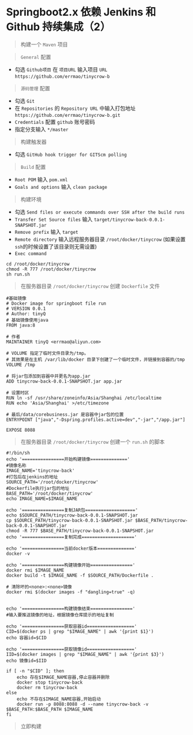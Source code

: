 # Springboot2.x 依赖 Jenkins 和 Github 持续集成（2）

> 构建一个 `Maven` 项目

> `General` 配置

- 勾选 `Github项目` 在 `项目URL` 输入项目 `URL`  `https://github.com/errmao/tinycrow-b`

> `源码管理` 配置

- 勾选 `Git`
- 在 `Repositories` 的 `Repository URL` 中输入打包地址 `https://github.com/errmao/tinycrow-b.git`
- `Credentials` 配置 `github` 账号密码
- 指定分支输入 `*/master`

> 构建触发器

- 勾选 `GitHub hook trigger for GITScm polling`

> `Build` 配置

- `Root POM` 输入 `pom.xml`
- `Goals and options` 输入 `clean package`

> 构建环境

- 勾选 `Send files or execute commands over SSH after the build runs`
- `Transfer Set Source files` 输入 `target/tinycrow-back-0.0.1-SNAPSHOT.jar`
- `Remove prefix` 输入 `target`
- `Remote directory` 输入远程服务器目录 `/root/docker/tinycrow` (如果设置`ssh`的时候设置了该目录则无需设置)
- `Exec command` 
```shell
cd /root/docker/tinycrow
chmod -R 777 /root/docker/tinycrow
sh run.sh
```

> 在服务器目录 `/root/docker/tinycrow` 创建 `Dockerfile` 文件

```
#基础镜像
# Docker image for springboot file run
# VERSION 0.0.1
# Author: tinyQ
# 基础镜像使用java
FROM java:8

# 作者
MAINTAINER tinyQ <errmao@aliyun.com>

# VOLUME 指定了临时文件目录为/tmp。
# 其效果是在主机 /var/lib/docker 目录下创建了一个临时文件，并链接到容器的/tmp
VOLUME /tmp

# 将jar包添加到容器中并更名为app.jar
ADD tinycrow-back-0.0.1-SNAPSHOT.jar app.jar

# 设置时区
RUN ln -sf /usr/share/zoneinfo/Asia/Shanghai /etc/localtime
RUN echo 'Asia/Shanghai' >/etc/timezone

# 最后/data/corebusiness.jar 是容器中jar包的位置
ENTRYPOINT ["java","-Dspring.profiles.active=dev","-jar","/app.jar"]

EXPOSE 8088
```

> 在服务器目录 `/root/docker/tinycrow` 创建一个 `run.sh` 的脚本

```shell
#!/bin/sh
echo '================开始构建镜像=============='
#镜像名称
IMAGE_NAME='tinycrow-back'
#打包后在jenkins的地址
SOURCE_PATH='/root/docker/tinycrow'
#Dockerfile执行jar包的地址
BASE_PATH='/root/docker/tinycrow'
echo IMAGE_NAME=$IMAGE_NAME

echo '================复制JAR包==================='
echo $SOURCE_PATH/tinycrow-back-0.0.1-SNAPSHOT.jar
cp $SOURCE_PATH/tinycrow-back-0.0.1-SNAPSHOT.jar $BASE_PATH/tinycrow-back-0.0.1-SNAPSHOT.jar
chmod -R 777 $BASE_PATH/tinycrow-back-0.0.1-SNAPSHOT.jar
echo '================复制完成===================='

echo '================当前docker版本=============='
docker -v

echo '================构建镜像开始================'
docker rmi $IMAGE_NAME
docker build -t $IMAGE_NAME -f $SOURCE_PATH/Dockerfile .

# 清除坏的<none>:<none>镜像
docker rmi $(docker images -f "dangling=true" -q)


echo '================构建镜像结束================'
#输入要推送镜像的地址，根据镜像仓库提示的地址复制

echo '================获取容器id=================='
CID=$(docker ps | grep "$IMAGE_NAME" | awk '{print $1}')
echo 容器id=$CID

echo '================获取镜像id=================='
IID=$(docker images | grep "$IMAGE_NAME" | awk '{print $3}')
echo 镜像id=$IID

if [ -n "$CID" ]; then
    echo 存在$IMAGE_NAME容器,停止容器并删除
    docker stop tinycrow-back
    docker rm tinycrow-back
else
    echo 不存在$IMAGE_NAME容器,开始启动
    docker run -p 8088:8088 -d --name tinycrow-back -v $BASE_PATH:$BASE_PATH $IMAGE_NAME
fi
```

> 立即构建